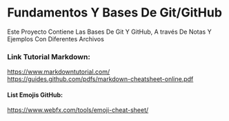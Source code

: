 # Fundamentos Y Bases De Git/GitHub

Este Proyecto Contiene Las Bases De Git Y GitHub, A través De Notas Y Ejemplos Con Diferentes Archivos

### Link Tutorial Markdown:

https://www.markdowntutorial.com/
https://guides.github.com/pdfs/markdown-cheatsheet-online.pdf

#### List Emojis GitHub:

https://www.webfx.com/tools/emoji-cheat-sheet/

